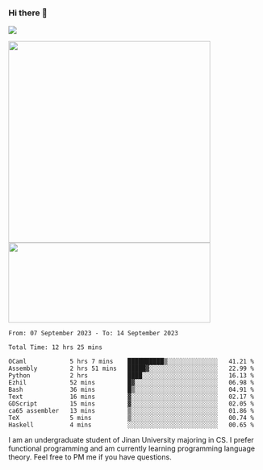 ### Hi there 👋

<!--
**pe200012/pe200012** is a ✨ _special_ ✨ repository because its `README.md` (this file) appears on your GitHub profile.

Here are some ideas to get you started:

- 🔭 I’m currently working on ...
- 🌱 I’m currently learning ...
- 👯 I’m looking to collaborate on ...
- 🤔 I’m looking for help with ...
- 💬 Ask me about ...
- 📫 How to reach me: ...
- 😄 Pronouns: ...
- ⚡ Fun fact: ...
-->
![](https://www.codewars.com/users/pe200012/badges/large)
<p>
    <img width="400em" src="https://github-readme-stats-git-masterrstaa-rickstaa.vercel.app/api?username=pe200012&show_icons=true&icon_color=f44336&title_color=757de8&rank_icon=github">
    <img width="400em" height="159em" src="https://github-readme-stats-git-masterrstaa-rickstaa.vercel.app/api/top-langs/?username=pe200012&hide=html,cmake,css&title_color=757de8&layout=compact">
</p>

<!--START_SECTION:waka-->

```all_time
From: 07 September 2023 - To: 14 September 2023

Total Time: 12 hrs 25 mins

OCaml            5 hrs 7 mins    ██████████▒░░░░░░░░░░░░░░   41.21 %
Assembly         2 hrs 51 mins   █████▓░░░░░░░░░░░░░░░░░░░   22.99 %
Python           2 hrs           ████░░░░░░░░░░░░░░░░░░░░░   16.13 %
Ezhil            52 mins         █▓░░░░░░░░░░░░░░░░░░░░░░░   06.98 %
Bash             36 mins         █▒░░░░░░░░░░░░░░░░░░░░░░░   04.91 %
Text             16 mins         ▓░░░░░░░░░░░░░░░░░░░░░░░░   02.17 %
GDScript         15 mins         ▓░░░░░░░░░░░░░░░░░░░░░░░░   02.05 %
ca65 assembler   13 mins         ▒░░░░░░░░░░░░░░░░░░░░░░░░   01.86 %
TeX              5 mins          ▒░░░░░░░░░░░░░░░░░░░░░░░░   00.74 %
Haskell          4 mins          ░░░░░░░░░░░░░░░░░░░░░░░░░   00.65 %
```

<!--END_SECTION:waka-->

I am an undergraduate student of Jinan University majoring in CS. I prefer functional programming and am currently learning programming language theory. Feel free to PM me if you have questions.
